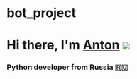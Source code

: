 # bot_project

# Hi there, I'm [Anton](https://daniilshat.ru/) ![](https://github.com/blackcater/blackcater/raw/main/images/Hi.gif) 
### Python developer from Russia 🇷🇺
